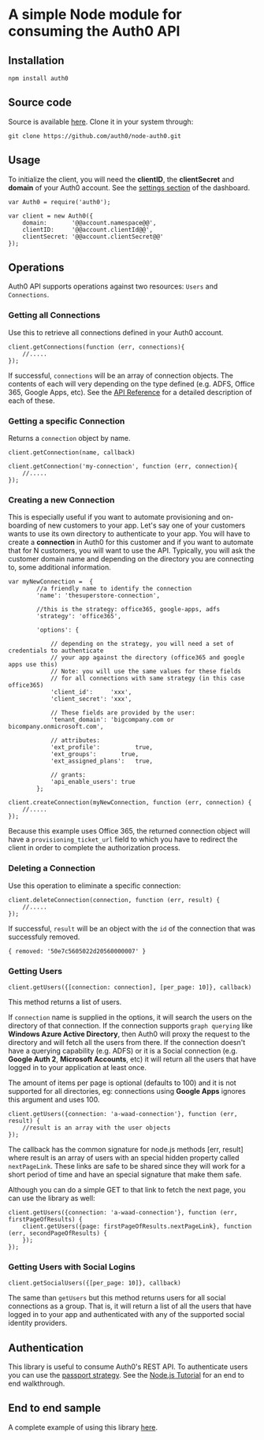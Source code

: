 # A simple Node module for consuming the Auth0 API

## Installation

	npm install auth0

## Source code
Source is available [here](https://github.com/auth0/node-auth0). Clone it in your system through:

	git clone https://github.com/auth0/node-auth0.git

## Usage

To initialize the client, you will need the __clientID__, the __clientSecret__ and __domain__ of your Auth0 account. See the [settings section](@@uiURL@@/#/settings) of the dashboard.

	var Auth0 = require('auth0');

	var client = new Auth0({
		domain:       '@@account.namespace@@',
		clientID:     '@@account.clientId@@',
		clientSecret: '@@account.clientSecret@@'
	});

## Operations
Auth0 API supports operations against two resources: ```Users``` and ```Connections```.

### Getting all Connections
Use this to retrieve all connections defined in your Auth0 account.

	client.getConnections(function (err, connections){
		//.....
	});

If successful, ``connections`` will be an array of connection objects. The contents of each will very depending on the type defined (e.g. ADFS, Office 365, Google Apps, etc). See the [API Reference](/api/v1/reference) for a detailed description of each of these.

### Getting a specific Connection
Returns a ``connection`` object by name.

	client.getConnection(name, callback)

	client.getConnection('my-connection', function (err, connection){
		//.....
	});

### Creating a new Connection
This is especially useful if you want to automate provisioning and on-boarding of new customers to your app. Let's say one of your customers wants to use its own directory to authenticate to your app. You will have to create a **connection** in Auth0 for this customer and if you want to automate that for N customers, you will want to use the API. Typically, you will ask the customer domain name and depending on the directory you are connecting to, some additional information.

	var myNewConnection =  {
			//a friendly name to identify the connection
			'name': 'thesuperstore-connection',

			//this is the strategy: office365, google-apps, adfs
			'strategy': 'office365',

			'options': {

				// depending on the strategy, you will need a set of credentials to authenticate
				// your app against the directory (office365 and google apps use this)
				// Note: you will use the same values for these fields
				// for all connections with same strategy (in this case office365)
				'client_id':     'xxx',
				'client_secret': 'xxx',

				// These fields are provided by the user:
				'tenant_domain': 'bigcompany.com or bicompany.onmicrosoft.com',

				// attributes:
				'ext_profile':      	true,
				'ext_groups': 	  	true,
				'ext_assigned_plans': 	true,

				// grants:
				'api_enable_users':	true
			};

	client.createConnection(myNewConnection, function (err, connection) {
		//.....
	});

Because this example uses Office 365, the returned connection object will have a ```provisioning_ticket_url``` field to which you have to redirect the client in order to complete the authorization process.

### Deleting a Connection
Use this operation to eliminate a specific connection:

	client.deleteConnection(connection, function (err, result) {
		//.....
	});

If successful, ```result``` will be an object with the ```id``` of the connection that was successfuly removed.  

	{ removed: '50e7c5605022d20560000007' }

### Getting Users

	client.getUsers({[connection: connection], [per_page: 10]}, callback)

This method returns a list of users.

If ```connection``` name is supplied in the options, it will search the users on the directory of that connection. If the connection supports ```graph querying``` like **Windows Azure Active Directory**, then Auth0 will proxy the request to the directory and will fetch all the users from there. If the connection doesn't have a querying capability (e.g. ADFS) or it is a Social connection (e.g. **Google Auth 2**, **Microsoft Accounts**, etc) it will return all the users that have logged in to your application at least once.

The amount of items per page is optional (defaults to 100) and it is not supported for all directories, eg: connections using **Google Apps** ignores this argument and uses 100.

	client.getUsers({connection: 'a-waad-connection'}, function (err, result) {
		//result is an array with the user objects
	});

The callback has the common signature for node.js methods [err, result] where result is an array of users with an special hidden property called ```nextPageLink```. These links are safe to be shared since they will work for a short period of time and have an special signature that make them safe.

Although you can do a simple GET to that link to fetch the next page, you can use the library as well:

	client.getUsers({connection: 'a-waad-connection'}, function (err, firstPageOfResults) {
		client.getUsers({page: firstPageOfResults.nextPageLink}, function (err, secondPageOfResults) {
		});
	});

### Getting Users with Social Logins

	client.getSocialUsers({[per_page: 10]}, callback)

The same than ```getUsers``` but this method returns users for all social connections as a group. That is, it will return a list of all the users that have logged in to your app and authenticated with any of the supported social identity providers.

## Authentication

This library is useful to consume Auth0's REST API. To authenticate users you can use the [passport strategy](https://github.com/auth0/passport-auth0). See the [Node.js Tutorial](/nodejs-tutorial) for an end to end walkthrough.

## End to end sample

A complete example of using this library [here](http://github.com/auth0/passport-auth0).
